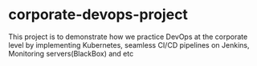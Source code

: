 # corporate-devops-project
This project is to demonstrate how we practice DevOps at the corporate level by implementing Kubernetes, seamless  CI/CD pipelines on Jenkins, Monitoring servers(BlackBox) and etc
